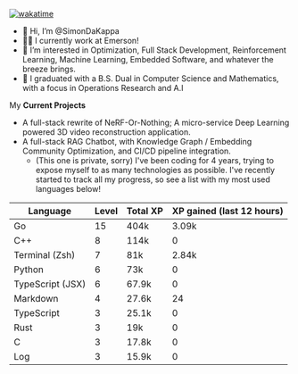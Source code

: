 
[![wakatime](https://wakatime.com/badge/user/50e6c678-94a9-4739-af51-360aeb113c51.svg)](https://wakatime.com/@50e6c678-94a9-4739-af51-360aeb113c51)

- 👋 Hi, I’m @SimonDaKappa
- 🧑‍💼 I currently work at Emerson!
- 👀 I’m interested in Optimization, Full Stack Development, Reinforcement Learning, Machine Learning, Embedded Software, and whatever the breeze brings.
- 🌱 I graduated with a B.S. Dual in Computer Science and Mathematics, with a focus in Operations Research and A.I

My **Current Projects** 
- A full-stack rewrite of NeRF-Or-Nothing; A micro-service Deep Learning powered 3D video reconstruction application.
- A full-stack RAG Chatbot, with Knowledge Graph / Embedding Community Optimization, and CI/CD pipeline integration.
  - (This one is private, sorry)
I've been coding for 4 years, trying to expose myself to as many technologies as possible. I've recently started to track all my progress, so see
a list with my most used languages below!

| Language | Level | Total XP | XP gained (last 12 hours) |
| --- | --- | --- | --- |
| Go | 15 | 404k | 3.09k |
| C++ | 8 | 114k | 0 |
| Terminal (Zsh) | 7 | 81k | 2.84k |
| Python | 6 | 73k | 0 |
| TypeScript (JSX) | 6 | 67.9k | 0 |
| Markdown | 4 | 27.6k | 24 |
| TypeScript | 3 | 25.1k | 0 |
| Rust | 3 | 19k | 0 |
| C | 3 | 17.8k | 0 |
| Log | 3 | 15.9k | 0 |
